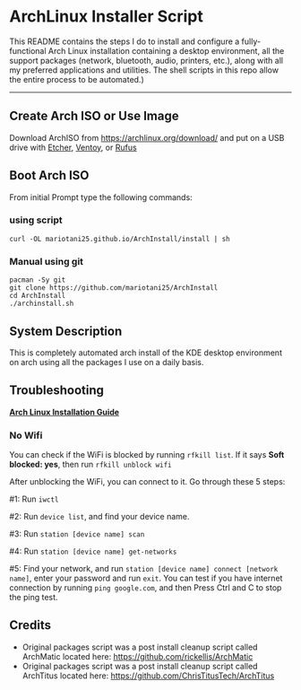 # ArchLinux Installer Script

<!-- <img src="https://i.imgur.com/YiNMnan.png" /> -->

This README contains the steps I do to install and configure a fully-functional Arch Linux installation containing a desktop environment, all the support packages (network, bluetooth, audio, printers, etc.), along with all my preferred applications and utilities. The shell scripts in this repo allow the entire process to be automated.)

---
## Create Arch ISO or Use Image

Download ArchISO from <https://archlinux.org/download/> and put on a USB drive with [Etcher](https://www.balena.io/etcher/), [Ventoy](https://www.ventoy.net/en/index.html), or [Rufus](https://rufus.ie/en/)

<!-- If you don't want to build using this script I did create an image @ <https://www.christitus.com/arch-titus> -->

## Boot Arch ISO

From initial Prompt type the following commands:

### using script
```
curl -OL mariotani25.github.io/ArchInstall/install | sh
```

### Manual using git
```
pacman -Sy git
git clone https://github.com/mariotani25/ArchInstall
cd ArchInstall
./archinstall.sh
```


## System Description
This is completely automated arch install of the KDE desktop environment on arch using all the packages I use on a daily basis. 

## Troubleshooting

__[Arch Linux Installation Guide](https://github.com/rickellis/Arch-Linux-Install-Guide)__

### No Wifi

You can check if the WiFi is blocked by running `rfkill list`.
If it says **Soft blocked: yes**, then run `rfkill unblock wifi`

After unblocking the WiFi, you can connect to it. Go through these 5 steps:

#1: Run `iwctl`

#2: Run `device list`, and find your device name.

#3: Run `station [device name] scan`

#4: Run `station [device name] get-networks`

#5: Find your network, and run `station [device name] connect [network name]`, enter your password and run `exit`. You can test if you have internet connection by running `ping google.com`, and then Press Ctrl and C to stop the ping test.

## Credits

- Original packages script was a post install cleanup script called ArchMatic located here: https://github.com/rickellis/ArchMatic
- Original packages script was a post install cleanup script called ArchTitus located here: https://github.com/ChrisTitusTech/ArchTitus
